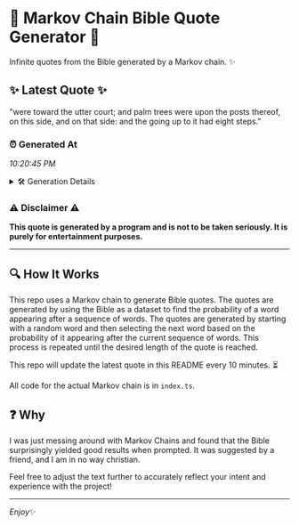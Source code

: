 # 📖 Markov Chain Bible Quote Generator 📖

Infinite quotes from the Bible generated by a Markov chain. ✨

## ✨ Latest Quote ✨
"were toward the utter court; and palm trees were upon the posts thereof, on this side, and on that side: and the going up to it had eight steps."

### ⏰ Generated At
*10:20:45 PM*

<details>
    <summary>🛠️ Generation Details</summary>
    <p>
        <strong>🌱 Seed:</strong> were<br>
        <strong>🔄 Iterations:</strong> 28<br>
        <strong>📜 Context History:</strong><br>[ were ]: toward<br>[ were, toward ]: the<br>[ were, toward, the ]: utter<br>[ were, toward, the, utter ]: court;<br>[ were, toward, the, utter, court; ]: and<br>[ were, toward, the, utter, court;, and ]: palm<br>[ toward, the, utter, court;, and, palm ]: trees<br>[ the, utter, court;, and, palm, trees ]: were<br>[ utter, court;, and, palm, trees, were ]: upon<br>[ court;, and, palm, trees, were, upon ]: the<br>[ and, palm, trees, were, upon, the ]: posts<br>[ palm, trees, were, upon, the, posts ]: thereof,<br>[ trees, were, upon, the, posts, thereof, ]: on<br>[ were, upon, the, posts, thereof,, on ]: this<br>[ upon, the, posts, thereof,, on, this ]: side,<br>[ the, posts, thereof,, on, this, side, ]: and<br>[ posts, thereof,, on, this, side,, and ]: on<br>[ thereof,, on, this, side,, and, on ]: that<br>[ on, this, side,, and, on, that ]: side:<br>[ this, side,, and, on, that, side: ]: and<br>[ side,, and, on, that, side:, and ]: the<br>[ and, on, that, side:, and, the ]: going<br>[ on, that, side:, and, the, going ]: up<br>[ that, side:, and, the, going, up ]: to<br>[ side:, and, the, going, up, to ]: it<br>[ and, the, going, up, to, it ]: had<br>[ the, going, up, to, it, had ]: eight<br>[ going, up, to, it, had, eight ]: steps.<br>
    </p>
</details>

### ⚠️ Disclaimer ⚠️
**This quote is generated by a program and is not to be taken seriously. It is purely for entertainment purposes.**

---

## 🔍 How It Works

This repo uses a Markov chain to generate Bible quotes. The quotes are generated by using the Bible as a dataset to find the probability of a word appearing after a sequence of words. The quotes are generated by starting with a random word and then selecting the next word based on the probability of it appearing after the current sequence of words. This process is repeated until the desired length of the quote is reached.

This repo will update the latest quote in this README every 10 minutes. ⏳

All code for the actual Markov chain is in `index.ts`.

## ❓ Why

I was just messing around with Markov Chains and found that the Bible surprisingly yielded good results when prompted. 
It was suggested by a friend, and I am in no way christian.

Feel free to adjust the text further to accurately reflect your intent and experience with the project!

---

*Enjoy*✨
